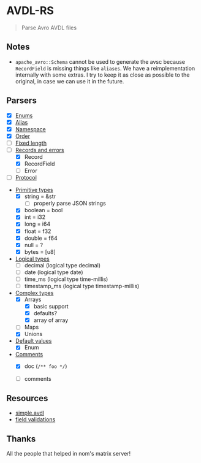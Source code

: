 # AVDL-RS

> Parse Avro AVDL files

## Notes

- `apache_avro::Schema` cannot be used to generate the avsc because `RecordField` is missing things like `aliases`. We have a reimplementation internally with some extras. I try to keep it as close as possible
to the original, in case we can use it in the future.

## Parsers

- [x] [Enums](https://avro.apache.org/docs/1.11.1/idl-language/#defining-an-enumeration)
- [x] [Alias](https://avro.apache.org/docs/1.11.1/idl-language/#annotations-for-ordering-and-namespaces)
- [x] [Namespace](https://avro.apache.org/docs/1.11.1/idl-language/#annotations-for-ordering-and-namespaces)
- [x] [Order](https://avro.apache.org/docs/1.11.1/idl-language/#annotations-for-ordering-and-namespaces)
- [ ] [Fixed length](https://avro.apache.org/docs/1.11.1/idl-language/#defining-a-fixed-length-field)
- [ ] [Records and errors](https://avro.apache.org/docs/1.11.1/idl-language/#defining-records-and-errors)
    - [x] Record
    - [x] RecordField
    - [ ] Error
- [ ] [Protocol](https://avro.apache.org/docs/1.11.1/idl-language/#defining-a-protocol-in-avro-idl)
- [Primitive types](https://avro.apache.org/docs/1.11.1/idl-language/#primitive-types)
    - [x] string = &str
        - [ ] properly parse JSON strings
    - [x] boolean = bool
    - [x] int = i32
    - [x] long = i64
    - [x] float = f32
    - [x] double = f64
    - [x] null = ?
    - [x] bytes = [u8]
- [Logical types](https://avro.apache.org/docs/1.11.1/idl-language/#logical-types)
    - [ ] decimal (logical type decimal)
    - [ ] date (logical type date)
    - [ ] time_ms (logical type time-millis)
    - [ ] timestamp_ms (logical type timestamp-millis)
- [Complex types](https://avro.apache.org/docs/1.11.1/idl-language/#complex-types)
    - [x] Arrays
        - [x] basic support
        - [x] defaults?
        - [x] array of array
    - [ ] Maps
    - [x] Unions
- [Default values](https://avro.apache.org/docs/1.11.1/idl-language/#default-values)
    - [x] Enum
- [Comments](https://avro.apache.org/docs/1.11.1/idl-language/#comments)
    - [x] doc (`/** foo */`)
    - [ ] comments


## Resources

- [simple.avdl](https://github.com/apache/avro/blob/b918209e42f18174bc90b1d8bd68402d96d93353/lang/java/compiler/src/test/idl/input/simple.avdl#L37)
- [field validations](https://github.com/apache/avro/blob/master/lang/java/avro/src/main/java/org/apache/avro/Schema.java#L959)

## Thanks

All the people that helped in nom's matrix server!
